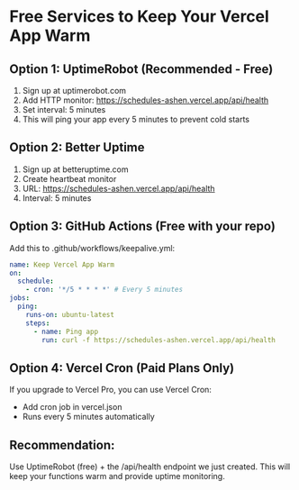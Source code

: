 # Free Services to Keep Your Vercel App Warm

## Option 1: UptimeRobot (Recommended - Free)
1. Sign up at uptimerobot.com
2. Add HTTP monitor: https://schedules-ashen.vercel.app/api/health
3. Set interval: 5 minutes
4. This will ping your app every 5 minutes to prevent cold starts

## Option 2: Better Uptime
1. Sign up at betteruptime.com
2. Create heartbeat monitor
3. URL: https://schedules-ashen.vercel.app/api/health
4. Interval: 5 minutes

## Option 3: GitHub Actions (Free with your repo)
Add this to .github/workflows/keepalive.yml:

```yaml
name: Keep Vercel App Warm
on:
  schedule:
    - cron: '*/5 * * * *' # Every 5 minutes
jobs:
  ping:
    runs-on: ubuntu-latest
    steps:
      - name: Ping app
        run: curl -f https://schedules-ashen.vercel.app/api/health
```

## Option 4: Vercel Cron (Paid Plans Only)
If you upgrade to Vercel Pro, you can use Vercel Cron:
- Add cron job in vercel.json
- Runs every 5 minutes automatically

## Recommendation:
Use UptimeRobot (free) + the /api/health endpoint we just created.
This will keep your functions warm and provide uptime monitoring.

